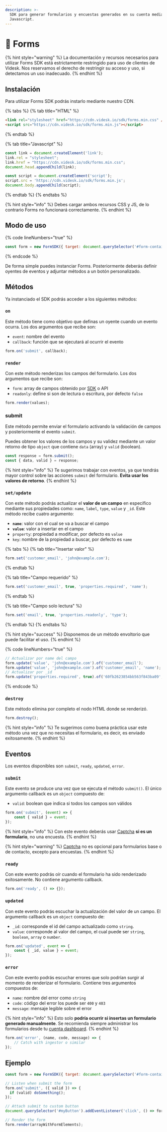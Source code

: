 ```yaml
---
description: >-
  SDK para generar formularios y encuestas generados en su cuenta mediante
  Javascript.
---
```


# 📄 Forms

{% hint style="warning" %}
La documentación y recursos necesarios para utilizar Forms SDK está estrictamente restringido para uso de clientes de Videsk. Nos reservamos el derecho de restringir su acceso y uso, si detectamos un uso inadecuado.
{% endhint %}

## Instalación

Para utilizar Forms SDK podrás instarlo mediante nuestro CDN.

{% tabs %}
{% tab title="HTML" %}
```html
<link rel="stylesheet" href="https://cdn.videsk.io/sdk/forms.min.css" />
<script src="https://cdn.videsk.io/sdk/forms.min.js"></script>
```
{% endtab %}

{% tab title="Javascript" %}
```javascript
const link = document.createElement('link');
link.rel = "stylesheet";
link.href = "https://cdn.videsk.io/sdk/forms.min.css";
document.head.appendChild(link);

const script = document.createElement('script');
script.src = 'https://cdn.videsk.io/sdk/forms.min.js';
document.body.appendChild(script);
```
{% endtab %}
{% endtabs %}

{% hint style="info" %}
Debes cargar ambos recursos CSS y JS, de lo contrario Forms no funcionará correctamente.
{% endhint %}

## Modo de uso

{% code lineNumbers="true" %}
```javascript
const form = new FormSDK({ target: document.querySelector('#form-container') });
```
{% endcode %}

De forma simple puedes instanciar Forms. Posteriormente deberás definir oyentes de eventos y adjuntar métodos a un botón personalizado.

## Métodos

Ya instanciado el SDK podrás acceder a los siguientes métodos:

### `on`

Este método tiene como objetivo que definas un oyente cuando un evento ocurra. Los dos argumentos que recibe son:

* `event`: nombre del evento
* `callback`: función que se ejecutará al ocurrir el evento

```javascript
form.on('submit', callback);
```

### `render`

Con este método renderizas los campos del formulario. Los dos argumentos que recibe son:

* `form`: array de campos obtenido por [SDK](phone.md#obtener-formulario) o API
* `readonly`: define si son de lectura o escritura, por defecto `false`

```javascript
form.render(values);
```

### submit

Este método permite enviar el formulario activando la validación de campos y posteriormente el evento `submit`.

Puedes obtener los valores de los campos y su validez mediante un valor retorno de tipo `object` que contiene `data` (array) y `valid` (boolean).

```javascript
const response = form.submit();
const { data, valid } = response;
```

{% hint style="info" %}
Te sugerimos trabajar con eventos, ya que tendrás mayor control sobre las acciones `submit` del formulario. **Evita usar los valores de retorno**.
{% endhint %}

### `set/update`

Con este método podrás actualizar el **valor de un campo** en específico mediante sus propiedades como: `name`, `label`, `type`, `value` y `_id`. Este método recibe cuatro argumento:

* **`name`**: valor con el cual se va a buscar el campo
* **`value`**: valor a insertar en el campo
* `property`: propiedad a modificar, por defecto es `value`
* `key`: nombre de la propiedad a buscar, por defecto es `name`

{% tabs %}
{% tab title="Insertar valor" %}
```javascript
form.set('customer_email', 'john@example.com');
```
{% endtab %}

{% tab title="Campo requerido" %}
```javascript
form.set('customer_email', true, 'properties.required', 'name');
```
{% endtab %}

{% tab title="Campo solo lectura" %}
```javascript
form.set('email', true, 'properties.readonly', 'type');
```
{% endtab %}
{% endtabs %}

{% hint style="success" %}
Disponemos de un método envoltorio que puede facilitar el uso.
{% endhint %}

{% code lineNumbers="true" %}
```javascript
// Actualizar por name del campo
form.update('value', 'john@example.com').of('customer_email');
form.update('value', 'john@example.com').of('customer_email', 'name');
// Actualizar por _id
form.update('properties.required', true).of('60fb2623854bb563f843ba09', '_id');
```
{% endcode %}

### `destroy`

Este método elimina por completo el nodo HTML donde se renderizó.

```javascript
form.destroy();
```

{% hint style="info" %}
Te sugerimos como buena práctica usar este método una vez que no necesitas el formulario, es decir, es enviado exitosamente.
{% endhint %}

## Eventos

Los eventos disponibles son `submit`, `ready`, `updated`, `error`.

### `submit`

Este evento se produce una vez que se ejecuta el método `submit()`. El único argumento callback es un `object` compuesto de:

* `valid`: boolean que indica si todos los campos son válidos

```javascript
form.on('submit', (event) => {
    const { valid } = event;
});
```

{% hint style="info" %}
Con este evento deberás usar [Captcha](captcha.md) **si es un formulario**, no una encuesta.
{% endhint %}

{% hint style="warning" %}
[Captcha](captcha.md) no es opcional para formularios base o de contacto, excepto para encuestas.
{% endhint %}

### `ready`

Con este evento podrás oír cuando el formulario ha sido renderizado exitosamente. No contiene argumento callback.

```javascript
form.on('ready', () => {});
```

### `updated`

Con este evento podrás escuchar la actualización del valor de un campo. El argumento callback es un `object` compuesto de:

* `_id`: corresponde el id del campo actualizado como `string`.
* `value`: corresponde al valor del campo, el cual puede ser `string`, `boolean`, `array` o `number`.

```javascript
form.on('updated', event => {
    const { _id, value } = event;
});
```

### `error`

Con este evento podrás escuchar errores que solo podrían surgir al momento de renderizar el formulario. Contiene tres argumentos compuestos de:

* `name`: nombre del error como `string`
* `code`: código del error los puede ser `400` y `403`
* `message`: mensaje legible sobre el error

{% hint style="info" %}
Esto solo **podría ocurrir si insertas un formulario generado manualmente**. Se recomienda siempre administrar los formularios desde tu [cuenta dashboard](https://app.videsk.io/forms).
{% endhint %}

```javascript
form.on('error', (name, code, message) => {
    // Catch with ingestor o similar
});
```

## Ejemplo

```javascript
const form = new FormSDK({ target: document.querySelector('#form-container') });

// Listen when submit the form
form.on('submit', ({ valid }) => {
  if (valid) doSomething();
});

// Attach submit to custom button
document.querySelector('#myButton').addEventListener('click', () => form.submit());

// Render the form
form.render(arrayWithFormElements);
```
